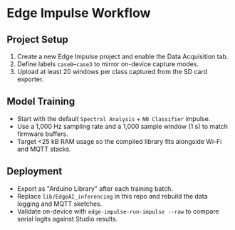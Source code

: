 ﻿# Edge Impulse Workflow

## Project Setup
1. Create a new Edge Impulse project and enable the Data Acquisition tab.
2. Define labels `case0`–`case3` to mirror on-device capture modes.
3. Upload at least 20 windows per class captured from the SD card exporter.

## Model Training
- Start with the default `Spectral Analysis` + `NN Classifier` impulse.
- Use a 1,000 Hz sampling rate and a 1,000 sample window (1 s) to match firmware buffers.
- Target <25 kB RAM usage so the compiled library fits alongside Wi-Fi and MQTT stacks.

## Deployment
- Export as "Arduino Library" after each training batch.
- Replace `lib/EdgeAI_inferencing` in this repo and rebuild the data logging and MQTT sketches.
- Validate on-device with `edge-impulse-run-impulse --raw` to compare serial logits against Studio results.
